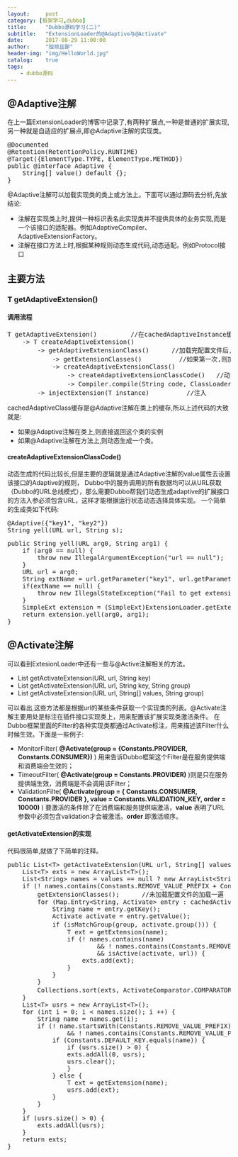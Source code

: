 ```yaml
---
layout:     post
category: [框架学习,dubbo]
title:      "Dubbo源码学习(二)"
subtitle:   "ExtensionLoader的@Adaptive与@Activate"
date:       2017-08-29 11:00:00
author:     "独顽且鄙"
header-img: "img/HelloWorld.jpg"
catalog:    true
tags:
    - dubbo源码
---
```


## @Adaptive注解

在上一篇ExtensionLoader的博客中记录了,有两种扩展点,一种是普通的扩展实现,另一种就是自适应的扩展点,即@Adaptive注解的实现类。

<pre class="prettyprint">
@Documented
@Retention(RetentionPolicy.RUNTIME)
@Target({ElementType.TYPE, ElementType.METHOD})
public @interface Adaptive {
    String[] value() default {};
}
</pre>

@Adaptive注解可以加载实现类的类上或方法上。下面可以通过源码去分析,先放结论:

- 注解在实现类上时,提供一种标识表名此实现类并不提供具体的业务实现,而是一个该接口的适配器。例如AdaptiveCompiler、AdaptiveExtensionFactory。
- 注解在接口方法上时,根据某种规则动态生成代码,动态适配。例如Protocol接口

## 主要方法

### T getAdaptiveExtension()

#### 调用流程

<pre class="prettyprint">
T getAdaptiveExtension()         //在cachedAdaptiveInstance缓存中获取,获取不到则进入下一步创建
    -> T createAdaptiveExtension()      
        -> getAdaptiveExtensionClass()      //加载完配置文件后,会在cachedAdaptiveClass缓存中获取,获取不到则创建
            -> getExtensionClasses()          //如果第一次,则加载配置文件
            -> createAdaptiveExtensionClass()   
                -> createAdaptiveExtensionClassCode()   //动态生成代码
                -> Compiler.compile(String code, ClassLoader classLoader)   //编译动态生成的代码
        -> injectExtension(T instance)          //注入
</pre>

cachedAdaptiveClass缓存是@Adaptive注解在类上的缓存,所以上述代码的大致就是:

- 如果@Adaptive注解在类上,则直接返回这个类的实例
- 如果@Adaptive注解在方法上,则动态生成一个类。

#### createAdaptiveExtensionClassCode()

动态生成的代码比较长,但是主要的逻辑就是通过Adaptive注解的value属性去设置该接口的Adaptive的规则，
Dubbo中的服务调用的所有数据均可以从URL获取（Dubbo的URL总线模式），那么需要Dubbo帮我们动态生成adaptive的扩展接口的方法入参必须包含URL，这样才能根据运行状态动态选择具体实现。
一个简单的生成类如下代码:

<pre>
@Adaptive({"key1", "key2"})
String yell(URL url, String s);
</pre>

<pre class="prettyprint">
public String yell(URL arg0, String arg1) {
    if (arg0 == null) {
        throw new IllegalArgumentException("url == null");
    }
    URL url = arg0;
    String extName = url.getParameter("key1", url.getParameter("key2", "impl1"));
    if(extName == null) {
        throw new IllegalStateException("Fail to get extension(com.alibaba.dubbo.common.extensionloader.ext1.SimpleExt) name from url(" + url.toString() + ") use keys([key1, key2])");
    }
    SimpleExt extension = (SimpleExt)ExtensionLoader.getExtensionLoader(SimpleExt.class).getExtension(extName);
    return extension.yell(arg0, arg1);
}
</pre>

## @Activate注解

可以看到ExtesionLoader中还有一些与@Active注解相关的方法。

- List<T> getActivateExtension(URL url, String key)
- List<T> getActivateExtension(URL url, String key, String group)
- List<T> getActivateExtension(URL url, String[] values, String group)

可以看出,这些方法都是根据url的某些条件获取一个实现类的列表。@Activate注解主要用处是标注在插件接口实现类上，用来配置该扩展实现类激活条件。
在Dubbo框架里面的Filter的各种实现类都通过Activate标注，用来描述该Filter什么时候生效。下面是一些例子:

- MonitorFilter( **@Activate(group = {Constants.PROVIDER, Constants.CONSUMER})** ) 用来告诉Dubbo框架这个Filter是在服务提供端和消费端会生效的；
- TimeoutFilter( **@Activate(group = Constants.PROVIDER)** )则是只在服务提供端生效，消费端是不会调用该Filter；
- ValidationFilte( **@Activate(group = { Constants.CONSUMER, Constants.PROVIDER }, value = Constants.VALIDATION_KEY, order = 10000)** )
要激活的条件除了在消费端和服务提供端激活，**value** 表明了URL参数中必须包含validation才会被激活。**order** 即激活顺序。

#### getActivateExtension的实现

代码很简单,就做了下简单的注释。

<pre class="prettyprint">
public List&lt;T&gt; getActivateExtension(URL url, String[] values, String group) {
    List&lt;T&gt; exts = new ArrayList&lt;T&gt;();
    List&lt;String&gt; names = values == null ? new ArrayList&lt;String&gt;(0) : Arrays.asList(values);
    if (! names.contains(Constants.REMOVE_VALUE_PREFIX + Constants.DEFAULT_KEY)) {  //"-default"
        getExtensionClasses();      //未加载配置文件的加载一遍
        for (Map.Entry&lt;String, Activate> entry : cachedActivates.entrySet()) {
            String name = entry.getKey();
            Activate activate = entry.getValue();
            if (isMatchGroup(group, activate.group())) {    //如果符合指定的group
                T ext = getExtension(name);
                if (! names.contains(name)
                        && ! names.contains(Constants.REMOVE_VALUE_PREFIX + name) 
                        && isActive(activate, url)) {
                    exts.add(ext);
                }
            }
        }
        Collections.sort(exts, ActivateComparator.COMPARATOR);      //排序
    }
    List&lt;T&gt; usrs = new ArrayList&lt;T&gt;();
    for (int i = 0; i &lt; names.size(); i ++) {
    	String name = names.get(i);
        if (! name.startsWith(Constants.REMOVE_VALUE_PREFIX)
        		&& ! names.contains(Constants.REMOVE_VALUE_PREFIX + name)) {
        	if (Constants.DEFAULT_KEY.equals(name)) {
        		if (usrs.size() &gt; 0) {
         		exts.addAll(0, usrs);
         		usrs.clear();
        		}
        	} else {
         	    T ext = getExtension(name);
         	    usrs.add(ext);
        	}
        }
    }
    if (usrs.size() &gt; 0) {
    	exts.addAll(usrs);
    }
    return exts;
}
</pre>






